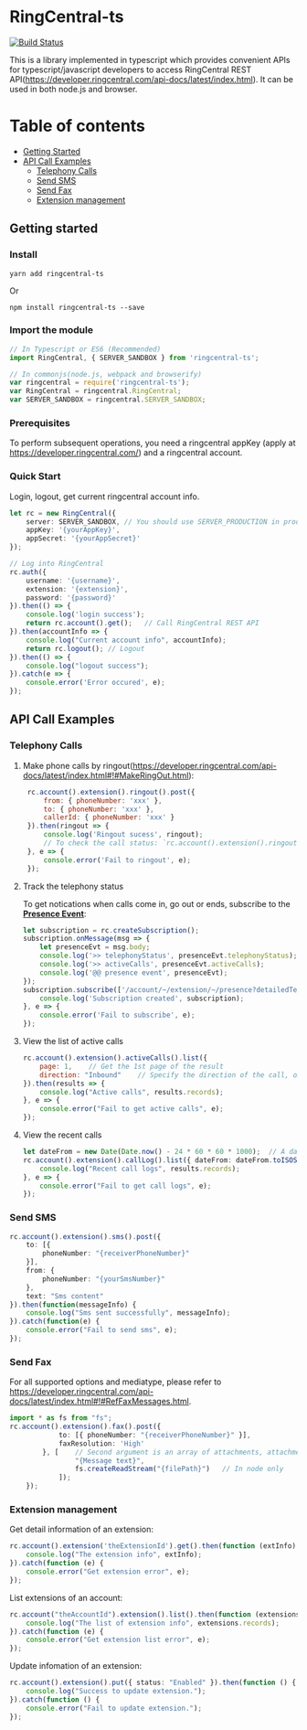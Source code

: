 # RingCentral-ts

[![Build Status](https://travis-ci.org/zengfenfei/ringcentral-ts.svg?branch=master)](https://travis-ci.org/zengfenfei/ringcentral-ts)

This is a library implemented in typescript which provides convenient APIs for typescript/javascript developers to access RingCentral REST API(https://developer.ringcentral.com/api-docs/latest/index.html). It can be used in both node.js and browser.

# Table of contents

- [Getting Started](#getting-started)
- [API Call Examples](#api-call-examples)
    - [Telephony Calls](#telephony-calls)
    - [Send SMS](#send-sms)
    - [Send Fax](#send-fax)
    - [Extension management](#extension-management)


## Getting started

### Install

```shell
yarn add ringcentral-ts
```
Or
```shell
npm install ringcentral-ts --save
```

### Import the module

```typescript
// In Typescript or ES6 (Recommended)
import RingCentral, { SERVER_SANDBOX } from 'ringcentral-ts';

// In commonjs(node.js, webpack and browserify)
var ringcentral = require('ringcentral-ts');
var RingCentral = ringcentral.RingCentral;
var SERVER_SANDBOX = ringcentral.SERVER_SANDBOX;
```


### Prerequisites
To perform subsequent operations, you need a ringcentral appKey (apply at https://developer.ringcentral.com/) and a ringcentral account. 

### Quick Start

Login, logout, get current ringcentral account info.

```typescript
let rc = new RingCentral({
    server: SERVER_SANDBOX, // You should use SERVER_PRODUCTION in production
    appKey: '{yourAppKey}',
    appSecret: '{yourAppSecret}'
});

// Log into RingCentral
rc.auth({
    username: '{username}',
    extension: '{extension}',
    password: '{password}'
}).then(() => {
    console.log('login success');
    return rc.account().get();   // Call RingCentral REST API
}).then(accountInfo => {
    console.log("Current account info", accountInfo);
    return rc.logout();	// Logout
}).then(() => {
    console.log("logout success");
}).catch(e => {
    console.error('Error occured', e);
});
```

## API Call Examples

### Telephony Calls

1. Make phone calls by ringout(https://developer.ringcentral.com/api-docs/latest/index.html#!#MakeRingOut.html):

   ```javascript
    rc.account().extension().ringout().post({
        from: { phoneNumber: 'xxx' },
        to: { phoneNumber: 'xxx' },
        callerId: { phoneNumber: 'xxx' }
    }).then(ringout => {
        console.log('Ringout sucess', ringout);
        // To check the call status: `rc.account().extension().ringout(ringout.id).get();`
    }, e => {
        console.error('Fail to ringout', e);
    });
    ```

2. Track the telephony status

    To get notications when calls come in, go out or ends, subscribe to the [**Presence Event**](https://developer.ringcentral.com/api-docs/latest/index.html#!#RefGetDetailedExtensionPresenceEvent):
    ```javascript
    let subscription = rc.createSubscription();
    subscription.onMessage(msg => {
        let presenceEvt = msg.body;
        console.log('>> telephonyStatus', presenceEvt.telephonyStatus);
        console.log('>> activeCalls', presenceEvt.activeCalls);
        console.log('@@ presence event', presenceEvt);
    });
    subscription.subscribe(['/account/~/extension/~/presence?detailedTelephonyState=true']).then(subscription => {
        console.log('Subscription created', subscription);
    }, e => {
        console.error('Fail to subscribe', e);
    });
    ```

3. View the list of active calls
    ```javascript
    rc.account().extension().activeCalls().list({
        page: 1,    // Get the 1st page of the result
        direction: "Inbound"    // Specify the direction of the call, omit to get all directions
    }).then(results => {
        console.log("Active calls", results.records);
    }, e => {
        console.error("Fail to get active calls", e);
    });
    ```

4. View the recent calls

    ```typescript
    let dateFrom = new Date(Date.now() - 24 * 60 * 60 * 1000);  // A day ago
    rc.account().extension().callLog().list({ dateFrom: dateFrom.toISOString() }).then(results => {
        console.log("Recent call logs", results.records);
    }, e => {
        console.error("Fail to get call logs", e);
    });
    ```

### Send SMS
```typescript
rc.account().extension().sms().post({
	to: [{
		phoneNumber: "{receiverPhoneNumber}"
	}],
	from: {
		phoneNumber: "{yourSmsNumber}"
	},
	text: "Sms content"
}).then(function(messageInfo) {
	console.log("Sms sent successfully", messageInfo);
}).catch(function(e) {
	console.error("Fail to send sms", e);
});
```

### Send Fax

For all supported options and mediatype, please refer to https://developer.ringcentral.com/api-docs/latest/index.html#!#RefFaxMessages.html.

```typescript
import * as fs from "fs";
rc.account().extension().fax().post({
            to: [{ phoneNumber: "{receiverPhoneNumber}" }],
            faxResolution: 'High'
        }, [    // Second argument is an array of attachments, attachment can be string, Blob, node readable stream.
                "{Message text}",
                fs.createReadStream("{filePath}")   // In node only
            ]);
    });
```

### Extension management

Get detail information of an extension:

```typescript
rc.account().extension('theExtensionId').get().then(function (extInfo) {
    console.log("The extension info", extInfo);
}).catch(function (e) {
    console.error("Get extension error", e);
});
```

List extensions of an account:

```typescript
rc.account("theAccountId").extension().list().then(function (extensions) {
    console.log("The list of extension info", extensions.records);
}).catch(function (e) {
    console.error("Get extension list error", e);
});
```

Update infomation of an extension:

```typescript
rc.account().extension().put({ status: "Enabled" }).then(function () {
    console.log("Success to update extension.");
}).catch(function () {
    console.error("Fail to update extension.");
});
```